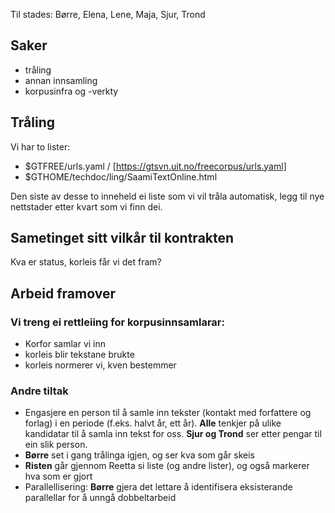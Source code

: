 Til stades: Børre, Elena, Lene, Maja, Sjur, Trond

## Saker
* tråling
* annan innsamling
* korpusinfra og -verkty

##  Tråling

Vi har to lister:

* $GTFREE/urls.yaml / [https://gtsvn.uit.no/freecorpus/urls.yaml]
* $GTHOME/techdoc/ling/SaamiTextOnline.html

Den siste av desse to inneheld ei liste som vi vil tråla automatisk,
legg til nye nettstader etter kvart som vi finn dei.

## Sametinget sitt vilkår til kontrakten

Kva er status, korleis får vi det fram?

## Arbeid framover

### Vi treng ei rettleiing for korpusinnsamlarar:
* Korfor samlar vi inn
* korleis blir tekstane brukte
* korleis normerer vi, kven bestemmer

### Andre tiltak
* Engasjere en person til å samle inn tekster (kontakt med forfattere og forlag) i en periode (f.eks. halvt år, ett år).
**Alle** tenkjer på ulike kandidatar til å samla inn tekst for oss. **Sjur og Trond** ser etter pengar til ein slik person.
* **Børre** set i gang trålinga igjen, og ser kva som går skeis
* **Risten** går gjennom Reetta si liste (og andre lister), og også markerer hva som er gjort
* Parallellisering: **Børre** gjera det lettare å identifisera eksisterande parallellar for å unngå dobbeltarbeid
